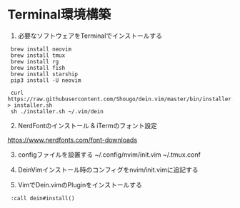# Terminal環境構築

1. 必要なソフトウェアをTerminalでインストールする

```
 brew install neovim
 brew install tmux
 brew install rg
 brew install fish
 brew install starship
 pip3 install -U neovim

 curl https://raw.githubusercontent.com/Shougo/dein.vim/master/bin/installer.sh > installer.sh
 sh ./installer.sh ~/.vim/dein
```

2. NerdFontのインストール & iTermのフォント設定

  https://www.nerdfonts.com/font-downloads

3. configファイルを設置する
 ~/.config/nvim/init.vim
 ~/.tmux.conf

4. DeinVimインストール時のコンフィグをnvim/init.vimに追記する

5. VimでDein.vimのPluginをインストールする
````
 :call dein#install()
````

